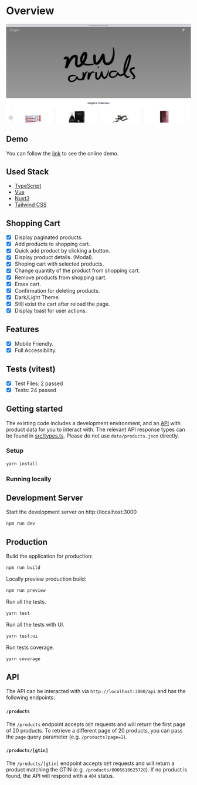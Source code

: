 # Overview

![image info](./shopping-cart.png)

## Demo

You can follow the [link](https://www.pavkout.click/) to see the online demo.

## Used Stack

- [TypeScript](https://www.typescriptlang.org/)
- [Vue](https://vuejs.org/)
- [Nuxt3](https://v3.nuxtjs.org/)
- [Tailwind CSS](https://tailwindcss.com/)

## Shopping Cart

- [x] Display paginated products.
- [x] Add products to shopping cart.
- [x] Quick add product by clicking a button.
- [x] Display product details. (Modal).
- [x] Shoping cart with selected products.
- [x] Change quantity of the product from shopping cart.
- [x] Remove products from shopping cart.
- [x] Erase cart.
- [x] Confirmation for deleting products.
- [x] Dark/Light Theme.
- [x] Still exist the cart after reload the page.
- [x] Display toast for user actions.

## Features

- [x] Mobile Friendly.
- [x] Full Accessibility.

## Tests (vitest)

- [x] Test Files: 2 passed
- [x] Tests: 24 passed

## Getting started

The existing code includes a development environment, and an [API](#api) with product data for you to interact with. The relevant API response types can be found in [src/types.ts](src/types.ts). Please do not use `data/products.json` directly.

### Setup

```sh
yarn install
```

### Running locally

## Development Server

Start the development server on http://localhost:3000

```bash
npm run dev
```

## Production

Build the application for production:

```bash
npm run build
```

Locally preview production build:

```bash
npm run preview
```

Run all the tests.

```sh
yarn test
```

Run all the tests with UI.

```sh
yarn test:ui
```

Run tests coverage.

```sh
yarn coverage
```

## API

The API can be interacted with via `http://localhost:3000/api` and has the following endpoints:

#### `/products`

The `/products` endpoint accepts `GET` requests and will return the first page of 20 products. To retrieve a different page of 20 products, you can pass the `page` query parameter (e.g. `/products?page=2`).

#### `/products/[gtin]`

The `/products/[gtin]` endpoint accepts `GET` requests and will return a product matching the GTIN (e.g. `/products/8005610625720`). If no product is found, the API will respond with a `404` status.
